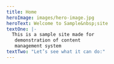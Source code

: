 ```yaml
---
title: Home
heroImage: images/hero-image.jpg
heroText: Welcome to Sample&nbsp;site
textOne: |-
  This is a sample site made for
   demonstration of content
   management system
textTwo: "Let’s see what it can do:"
---
```


